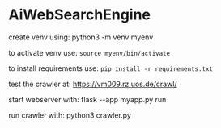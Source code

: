 # AiWebSearchEngine

create venv using:
python3 -m venv myenv

to activate venv use:
```source myenv/bin/activate```

to install requirements use:
```pip install -r requirements.txt```

test the crawler at:
https://vm009.rz.uos.de/crawl/

start webserver with:
flask --app myapp.py run

run crawler with:
python3 crawler.py